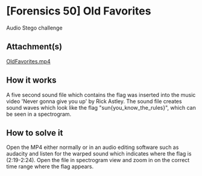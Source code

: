 #  [Forensics 50] Old Favorites

Audio Stego challenge

## Attachment(s)

[OldFavorites.mp4](https://ctf.hackucf.org/challenge-files/OldFavorites.mp4)

## How it works

A five second sound file which contains the flag was inserted into the music video 'Never gonna give you up' by Rick Astley. The sound file creates sound waves which look like the flag "sun{you_know_the_rules}", which can be seen in a spectrogram.

## How to solve it

Open the MP4 either normally or in an audio editing software such as audacity and listen for the warped sound which indicates where the flag is (2:19-2:24). Open the file in spectrogram view and zoom in on the correct time range where the flag appears.

